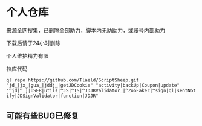 # 个人仓库
来源全网搜集，已删除全部助力，脚本内无助助力，或账号内部助力

下载后请于24小时删除

个人维护精力有限

拉库代码

`ql repo https://github.com/Tlaeld/ScriptSheep.git "jd_|jx_|gua_|jddj_|getJDCookie" "activity|backUp|Coupon|update" "^jd[^_]|USER|utils|^JS|^TS|^JDJRValidator_|^ZooFaker|^sign|ql|sentNotify|JDSignValidator|function|JDJR"`

## 可能有些BUG已修复
